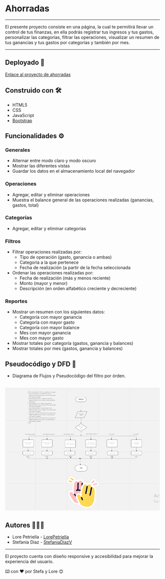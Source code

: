 # Ahorradas

---

El presente proyecto consiste en una página, la cual te permitirá llevar un control de tus finanzas, en ella podrás registrar tus ingresos y tus gastos, personalizar las categorías, filtrar las operaciones, visualizar un resumen de tus ganancias y tus gastos por categorías y también por mes.

---

## Deployado 🚀

[Enlace al proyecto de ahorradas ](https://stefaniadiazv.github.io/proyecto-ahorradas/)

## Construido con 🛠️

- HTML5
- CSS
- JavaScript
- [Bootstrap](https://getbootstrap.com/)

## Funcionalidades ⚙️

### Generales

- Alternar entre modo claro y modo oscuro
- Mostrar las diferentes vistas
- Guardar los datos en el almacenamiento local del navegador

### Operaciones

- Agregar, editar y eliminar operaciones
- Muestra el balance general de las operaciones realizadas (ganancias, gastos, total)

### Categorías

- Agregar, editar y eliminar categorías

### Filtros

- Filtrar operaciones realizadas por:
  - Tipo de operación (gasto, ganancia o ambas)
  - Categoría a la que pertenece
  - Fecha de realización (a partir de la fecha seleccionada
- Ordenar las operaciones realizadas por:
  - Fecha de realización (más y menos reciente)
  - Monto (mayor y menor)
  - Descripción (en orden alfabético creciente y decreciente)

### Reportes

- Mostrar un resumen con los siguientes datos:
  - Categoría con mayor ganancia
  - Categoría con mayor gasto
  - Categoría con mayor balance
  - Mes con mayor ganancia
  - Mes con mayor gasto
- Mostrar totales por categoría (gastos, ganancia y balances)
- Mostrar totales por mes (gastos, ganancia y balances)

## Pseudocódigo y DFD 📌

- Diagrama de Flujos y Pseudocódigo del filtro por órden.

## ![ejemplo de diagrama de flujos](./assets/img/diagrama-flujos-filtro-orden.png)

## Autores 👩🏽‍💻

- Lore Petriella - [LorePetriella](https://github.com/LorePetriella)
- Stefania Diaz - [StefaniaDiazV](https://github.com/StefaniaDiazV)

---

El proyecto cuenta con diseño responsive y accesibilidad para mejorar la experiencia del usuario.

⌨️ con ❤️ por Stefa y Lore 😊
